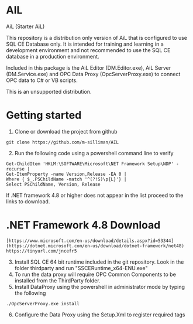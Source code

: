 # AIL
AiL (Starter AiL) 

This repository is a distribution only version of AiL that is configured to use SQL CE Database only.  It is intended for training and learning in a development environment and not recommended to use the SQL CE database in a production environment.

Included in this package is the AiL Editor (DM.Editor.exe), AiL Server (DM.Service.exe) and OPC Data Proxy (OpcServerProxy.exe) to connect OPC data to C# or VB scripts.  

This is an unsupported distribution.

# Getting started

1. Clone or download the project from github
```
git clone https://github.com/m-silliman/AIL
```

2. Run the following code using a powershell command line to verify 
```
Get-ChildItem 'HKLM:\SOFTWARE\Microsoft\NET Framework Setup\NDP' -recurse |
Get-ItemProperty -name Version,Release -EA 0 |
Where { $_.PSChildName -match '^(?!S)\p{L}'} |
Select PSChildName, Version, Release
```
If .NET framework 4.8 or higher does not appear in the list proceed to the links
 to download.
# .NET Framework 4.8 Download
```
[https://www.microsoft.com/en-us/download/details.aspx?id=53344](https://dotnet.microsoft.com/en-us/download/dotnet-framework/net48)
https://tinyurl.com/jncefr5
```
3. Install SQL CE 64 bit runtime included in the git repository.  Look in the folder thirdparty and run "SSCERuntime_x64-ENU.exe"
4. To run the data proxy will require OPC Common Components to be installed from the ThirdParty folder.
5. Install DataProxy using the powershell in administrator mode by typing the following
```
./OpcServerProxy.exe install 
```
6. Configure the Data Proxy using the Setup.Xml to register required tags
